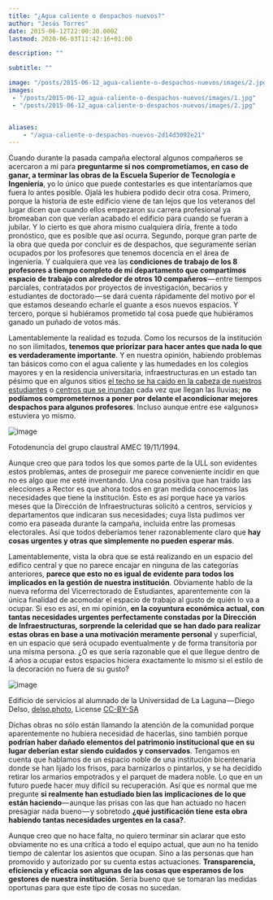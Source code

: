 ```yaml
---
title: "¿Agua caliente o despachos nuevos?"
author: "Jesús Torres"
date: 2015-06-12T22:00:20.000Z
lastmod: 2020-06-03T11:42:16+01:00

description: ""

subtitle: ""

image: "/posts/2015-06-12_agua-caliente-o-despachos-nuevos/images/2.jpg" 
images:
 - "/posts/2015-06-12_agua-caliente-o-despachos-nuevos/images/1.jpg" 
 - "/posts/2015-06-12_agua-caliente-o-despachos-nuevos/images/2.jpg" 


aliases:
    - "/agua-caliente-o-despachos-nuevos-2d14d3092e21"
---
```


Cuando durante la pasada campaña electoral algunos compañeros se acercaron a mi para **preguntarme si nos comprometíamos, en caso de ganar, a terminar las obras de la Escuela Superior de Tecnología e Ingeniería**, yo lo único que puede contestarles es que intentaríamos que fuera lo antes posible. Ojalá les hubiera podido decir otra cosa. Primero, porque la historia de este edificio viene de tan lejos que los veteranos del lugar dicen que cuando ellos empezaron su carrera profesional ya bromeaban con que verían acabado el edificio para cuando se fueran a jubilar. Y lo cierto es que ahora mismo cualquiera diría, frente a todo pronóstico, que es posible que así ocurra. Segundo, porque gran parte de la obra que queda por concluir es de despachos, que seguramente serían ocupados por los profesores que tenemos docencia en el área de ingeniería. Y cualquiera que vea las **condiciones de trabajo de los 8 profesores a tiempo completo de mi departamento que compartimos espacio de trabajo con alrededor de otros 10 compañeros** — entre tiempos parciales, contratados por proyectos de investigación, becarios y estudiantes de doctorado — se dará cuenta rápidamente del motivo por el que estamos deseando echarle el guante a esos nuevos espacios. Y tercero, porque si hubiéramos prometido tal cosa puede que hubiéramos ganado un puñado de votos más.

Lamentablemente la realidad es tozuda. Como los recursos de la institución no son ilimitados, **tenemos que priorizar para hacer antes que nada lo que es verdaderamente importante**. Y en nuestra opinión, habiendo problemas tan básicos como con el agua caliente y las humedades en los colegios mayores y en la residencia universitaria, infraestructuras en un estado tan pésimo que en algunos sitios [el techo se ha caído en la cabeza de nuestros estudiantes](https://amec.wordpress.com/2013/12/04/el-mal-estado-de-la-facultad-de-medicina-de-la-ull-pone-en-peligro-a-los-estudiantes-nota-de-prensa-de-la-delegacion-de-alumnos-de-medicina/) o [centros que se inundan](https://amec.wordpress.com/2014/11/20/fotodenuncia-guajara-19112014/) cada vez que llegan las lluvias; **no podíamos comprometernos a poner por delante el acondicionar mejores despachos para algunos profesores**. Incluso aunque entre ese «algunos» estuviera yo mismo.




![image](https://jmtorres.webs.ull.es/me/wp-content/uploads/2015/06/fotodenuncia-del-grupo-claustral-amec-19112014-1024x767.jpg)

Fotodenuncia del grupo claustral AMEC 19/11/1994.



Aunque creo que para todos los que somos parte de la ULL son evidentes estos problemas, antes de proseguir me parece conveniente incidir en que no es algo que me esté inventando. Una cosa positiva que han traído las elecciones a Rector es que ahora todos en gran medida conocemos las necesidades que tiene la institución. Esto es así porque hace ya varios meses que la Dirección de Infraestructuras solicitó a centros, servicios y departamentos que indicaran sus necesidades; cuya lista pudimos ver como era paseada durante la campaña, incluida entre las promesas electorales. Así que todos deberíamos tener razonablemente claro que **hay cosas urgentes y otras que simplemente no pueden esperar más**.

Lamentablemente, vista la obra que se está realizando en un espacio del edifico central y que no parece encajar en ninguna de las categorías anteriores, **parece que esto no es igual de evidente para todos los implicados en la gestión de nuestra institución**. Obviamente hablo de la nueva reforma del Vicerrectorado de Estudiantes, aparentemente con la única finalidad de acomodar el espacio de trabajo al gusto de quién lo va a ocupar. Si eso es así, en mi opinión, **en la coyuntura económica actual, con tantas necesidades urgentes perfectamente constadas por la Dirección de Infraestructuras, sorprende la celeridad que se han dado para realizar estas obras en base a una motivación meramente personal** y superficial, en un espacio que será ocupado eventualmente y de forma transitoria por una misma persona. ¿O es que sería razonable que el que llegue dentro de 4 años a ocupar estos espacios hiciera exactamente lo mismo si el estilo de la decoración no fuera de su gusto?



![image](/posts/2015-06-12_agua-caliente-o-despachos-nuevos/images/2.jpg)

Edificio de servicios al alumnado de la Universidad de La Laguna — Diego Delso, [delso.photo](http://delso.photo/), License [CC-BY-SA](http://creativecommons.org/licenses/by-sa/4.0/legalcode)

Dichas obras no sólo están llamando la atención de la comunidad porque aparentemente no hubiera necesidad de hacerlas, sino también porque **podrían haber dañado elementos del patrimonio institucional que en su lugar deberían estar siendo cuidados y conservados**. Tengamos en cuenta que hablamos de un espacio noble de una institución bicentenaria donde se han lijado los frisos, para barnizarlos o pintarlos, y se ha decidido retirar los armarios empotrados y el parquet de madera noble. Lo que en un futuro puede hacer muy difícil su recuperación. Así que es normal que me pregunte **si realmente han estudiado bien las implicaciones de lo que están haciendo**— aunque las prisas con las que han actuado no hacen presagiar nada bueno — y sobretodo **¿qué justificación tiene esta obra habiendo tantas necesidades urgentes en la casa?**.

Aunque creo que no hace falta, no quiero terminar sin aclarar que esto obviamente no es una crítica a todo el equipo actual, que aun no ha tenido tiempo de calentar los asientos que ocupan. Sino a las personas que han promovido y autorizado por su cuenta estas actuaciones. **Transparencia, eficiencia y eficacia son algunas de las cosas que esperamos de los gestores de nuestra institución**. Sería bueno que se tomaran las medidas oportunas para que este tipo de cosas no sucedan.
